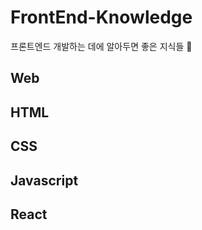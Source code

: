 # FrontEnd-Knowledge
프론트엔드 개발하는 데에 알아두면 좋은 지식들 🤔

## Web

## HTML

## CSS

## Javascript

## React

